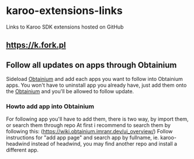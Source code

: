 # karoo-extensions-links
Links to Karoo SDK extensions hosted on GitHub

## https://k.fork.pl


## Follow all updates on apps through Obtainium
Sideload [Obtainium](https://github.com/ImranR98/Obtainium) and add each apps you want to follow into Obtainium apps.
You won't have to uninstall app you already have, just add them onto the [Obtainium](https://github.com/imranr98/obtainium) and you'll be allowed to follow update.

### Howto add app into Obtainium
For following app you'll have to add them, there is two way, by import them, or search them through repo
At first i recommend to search them by following this: (https://wiki.obtainium.imranr.dev/ui_overview/)
Follow instructions for "add app page" and search app by fullname, ie. karoo-headwind instead of headwind, you may find another repo and install a different app.

